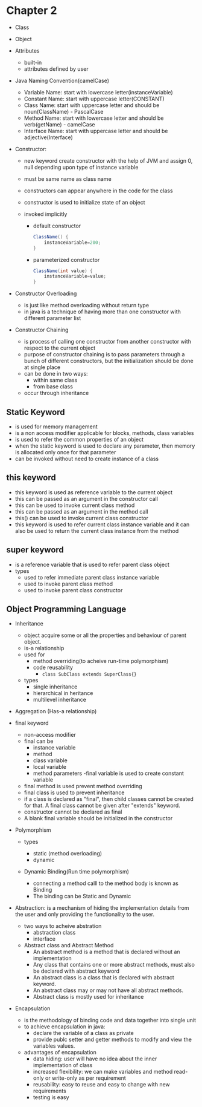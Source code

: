 # Chapter 2

- Class
- Object
- Attributes
  - built-in
  - attributes defined by user
- Java Naming Convention(camelCase)
  - Variable Name: start with lowercase letter(instanceVariable)
  - Constant Name: start with uppercase letter(CONSTANT)
  - Class Name: start with uppercase letter and should be noun(ClassName) - PascalCase
  - Method Name: start with lowercase letter and should be verb(getName) - camelCase
  - Interface Name: start with uppercase letter and should be adjective(Interface)
- Constructor:

  - new keyword create constructor with the help of JVM and assign 0, null depending upon type of instance variable
  - must be same name as class name
  - constructors can appear anywhere in the code for the class
  - constructor is used to initialize state of an object
  - invoked implicitly

    - default constructor

      ```java
      ClassName() {
          instanceVariable=200;
      }
      ```

    - parameterized constructor

      ```java
      ClassName(int value) {
          instanceVariable=value;
      }
      ```

- Constructor Overloading

  - is just like method overloading without return type
  - in java is a technique of having more than one constructor with different parameter list

- Constructor Chaining
  - is process of calling one constructor from another constructor with respect to the current object
  - purpose of constructor chaining is to pass parameters through a bunch of different constructors, but the initialization should be done at single place
  - can be done in two ways:
    - within same class
    - from base class
  - occur through inheritance

## Static Keyword

- is used for memory management
- is a non access modifier applicable for blocks, methods, class variables
- is used to refer the common properties of an object
- when the static keyword is used to declare any parameter, then memory is allocated only once for that parameter
- can be invoked without need to create instance of a class

## this keyword

- this keyword is used as reference variable to the current object
- this can be passed as an argument in the constructor call
- this can be used to invoke current class method
- this can be passed as an argument in the method call
- this() can be used to invoke current class constructor
- this keyword is used to refer current class instance variable and it can also be used to return the current class instance from the method

## super keyword

- is a reference variable that is used to refer parent class object
- types
  - used to refer immediate parent class instance variable
  - used to invoke parent class method
  - used to invoke parent class constructor

## Object Programming Language

- Inheritance

  - object acquire some or all the properties and behaviour of parent object.
  - is-a relationship
  - used for
    - method overriding(to acheive run-time polymorphism)
    - code reusability
      - `class SubClass extends SuperClass{}`
  - types
    - single inheritance
    - hierarchical in heritance
    - multilevel inheritance

- Aggregation (Has-a relationship)

- final keyword

  - non-access modifier
  - final can be
    - instance variable
    - method
    - class variable
    - local variable
    - method parameters
      -final variable is used to create constant variable
  - final method is used prevent method overriding
  - final class is used to prevent inheritance
  - if a class is declared as "final", then child classes cannot be created for that. A final class cannot be given after "extends" keyword.
  - constructor cannot be declared as final
  - A blank final variable should be initialized in the constructor

- Polymorphism

  - types

    - static (method overloading)
    - dynamic

  - Dynamic Binding(Run time polymorphism)
    - connecting a method calll to the method body is known as Binding
    - The binding can be Static and Dynamic

- Abstraction: is a mechanism of hiding the implementation details from the user and only providing the functionality to the user.
  - two ways to acheive abstration
    - abstraction class
    - interface
  - Abstract class and Abstract Method
    - An abstract method is a method that is declared without an implementation
    - Any class that contains one or more abstract methods, must also be declared with abstract keyword
    - An abstract class is a class that is declared with abstract keyword.
    - An abstract class may or may not have all abstract methods.
    - Abstract class is mostly used for inheritance
- Encapsulation
  - is the methodology of binding code and data together into single unit
  - to achieve encapsulation in java:
    - declare the variable of a class as private
    - provide publc setter and getter methods to modify and view the variables values.
  - advantages of encapsulation
    - data hiding: user will have no idea about the inner implementation of class
    - increased flexibility: we can make variables and method read-only or write-only as per requirement
    - reusability: easy to reuse and easy to change with new requirements
    - testing is easy
